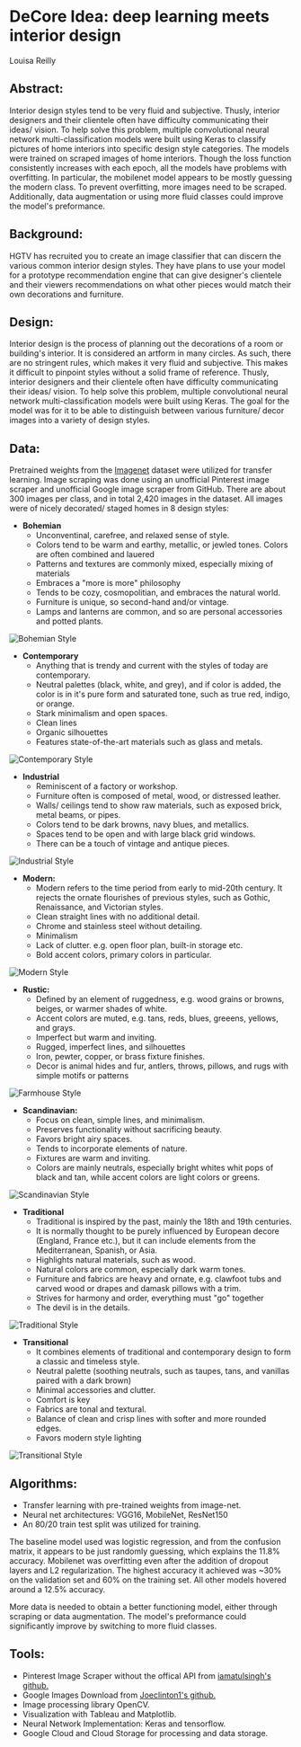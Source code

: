 # DeCore Idea: deep learning meets interior design
Louisa Reilly

## Abstract:
Interior design styles tend to be very fluid and subjective. Thusly, interior designers and their clientele often have difficulty communicating their ideas/ vision. To help solve this problem, multiple convolutional neural network multi-classification models were built using Keras to classify pictures of home interiors into specific design style categories. The models were trained on scraped images of home interiors. Though the loss function consistently increases with each epoch, all the models have problems with overfitting. In particular, the mobilenet model appears to be mostly guessing the modern class. To prevent overfitting, more images need to be scraped. Additionally, data augmentation or using more fluid classes could improve the model's preformance.


## Background:
HGTV has recruited you to create an image classifier that can discern the various common interior design styles. They have plans to use your model for a prototype recommendation engine that can give designer's clientele and their viewers recommendations on what other pieces would match their own decorations and furniture. 

## Design:
Interior design is the process of planning out the decorations of a room or building's interior. It is considered an artform in many circles. As such, there are no stringent rules, which makes it very fluid and subjective. This makes it difficult to pinpoint styles without a solid frame of reference. Thusly, interior designers and their clientele often have difficulty communicating their ideas/ vision. To help solve this problem, multiple convolutional neural network multi-classification models were built using Keras. The goal for the model was for it to be able to distinguish between various furniture/ decor images into a variety of design styles.

## Data: 
Pretrained weights from the [Imagenet](https://image-net.org/) dataset were utilized for transfer learning. Image scraping was done using an unofficial Pinterest image scraper and unofficial Google image scraper from GitHub. There are about 300 images per class, and in total 2,420 images in the dataset. All images were of nicely decorated/ staged homes in 8 design styles:
- **Bohemian**
    - Unconventinal, carefree, and relaxed sense of style.
    - Colors tend to be warm and earthy, metallic, or jewled tones. Colors are often combined and lauered
    - Patterns and textures are commonly mixed, especially mixing of materials
    - Embraces a "more is more" philosophy
    - Tends to be cozy, cosmopolitian, and embraces the natural world.
    - Furniture is unique, so second-hand and/or vintage.
    - Lamps and lanterns are common, and so are personal accessories and potted plants.

![Bohemian Style](images/bohemian_eg.jpeg)
    
- **Contemporary**
    - Anything that is trendy and current with the styles of today are contemporary.
    - Neutral palettes (black, white, and grey), and if color is added, the color is in it's pure form and saturated tone, such as true red, indigo, or orange.
    - Stark minimalism and open spaces.
    - Clean lines
    - Organic silhouettes
    - Features state-of-the-art materials such as glass and metals.

![Contemporary Style](images/contemporary_eg.jpeg)

- **Industrial**
    - Reminiscent of a factory or workshop.
    - Furniture often is composed of metal, wood, or distressed leather.
    - Walls/ ceilings tend to show raw materials, such as exposed brick, metal beams, or pipes.
    - Colors tend to be dark browns, navy blues, and metallics.
    - Spaces tend to be open and with large black grid windows.
    - There can be a touch of vintage and antique pieces. 

![Industrial Style](images/industrial_eg.jpeg)

- **Modern:**
    - Modern refers to the time period from early to mid-20th century. It rejects the ornate flourishes of previous styles, such as Gothic, Renaissance, and Victorian styles.
    - Clean straight lines with no additional detail.
    - Chrome and stainless steel without detailing.
    - Minimalism
    - Lack of clutter. e.g. open floor plan, built-in storage etc.
    - Bold accent colors, primary colors in particular.

![Modern Style](images/modern_eg.jpeg)    

- **Rustic:**
    - Defined by an element of ruggedness, e.g. wood grains or browns, beiges, or warmer shades of white.
    - Accent colors are muted, e.g. tans, reds, blues, greeens, yellows, and grays.
    - Imperfect but warm and inviting.
    - Rugged, imperfect lines, and silhouettes
    - Iron, pewter, copper, or brass fixture finishes.
    - Decor is animal hides and fur, antlers, throws, pillows, and rugs with simple motifs or patterns

![Farmhouse Style](images/farmhouse_eg.jpeg)

- **Scandinavian:**
    - Focus on clean, simple lines, and minimalism.
    - Preserves functionality without sacrificing beauty.
    - Favors bright airy spaces.
    - Tends to incorporate elements of nature.
    - Fixtures are warm and inviting.
    - Colors are mainly neutrals, especially bright whites whit pops of black and tan, while accent colors are light colors or greens.
    
![Scandinavian Style](images/scandinavian_eg.jpeg)

- **Traditional**
    - Traditional is inspired by the past, mainly the 18th and 19th centuries. 
    - It is normally thought to be purely influenced by European decore (England, France etc.), but it can include elements from the Mediterranean, Spanish, or Asia. 
    - Highlights natural materials, such as wood.
    - Natural colors are common, especially dark warm tones.
    - Furniture and fabrics are heavy and ornate, e.g. clawfoot tubs and carved wood or drapes and damask pillows with a trim. 
    - Strives for harmony and order, everything must "go" together
    - The devil is in the details. 

![Traditional Style](images/traditional_eg.jpeg)

- **Transitional**
    - It combines elements of traditional and contemporary design to form a  classic and timeless style. 
    - Neutral palette (soothing neutrals, such as taupes, tans, and vanillas paired with a dark brown)
    - Minimal accessories and clutter.
    - Comfort is key
    - Fabrics are tonal and textural.
    - Balance of clean and crisp lines with softer and more rounded edges.
    - Favors modern style lighting

![Transitional Style](images/transitional_eg.jpeg)

## Algorithms:
   - Transfer learning with pre-trained weights from image-net.
   - Neural net architectures: VGG16, MobileNet, ResNet150
   - An 80/20 train test split was utilized for training.

The baseline model used was logistic regression, and from the confusion matrix, it appears to be just randomly guessing, which explains the 11.8% accuracy. Mobilenet was overfitting even after the addition of dropout layers and L2 regularization. The highest accuracy it achieved was ~30% on the validation set and 60% on the training set. All other models hovered around a 12.5% accuracy. 

More data is needed to obtain a better functioning model, either through scraping or data augmentation. The model's preformance could significantly improve by switching to more fluid classes.  

## Tools:
   - Pinterest Image Scraper without the offical API from [iamatulsingh's github.](https://github.com/iamatulsingh/pinterest-image-scrap)
   - Google Images Download from [Joeclinton1's github.](https://github.com/Joeclinton1/google-images-download)
   - Image processing library OpenCV.
   - Visualization with Tableau and Matplotlib.
   - Neural Network Implementation: Keras and tensorflow.
   - Google Cloud and Cloud Storage for processing and data storage.